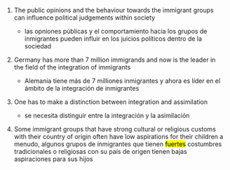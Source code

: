 1. The public opinions and the behaviour towards the immigrant groups can influence political judgements within society
    - las opniones públicas y el comportamiento hacia los grupos de inmigrantes pueden influir en los juicios políticos dentro de la sociedad

1. Germany has more than 7 million immigrands and now is the leader in the field of the integration of immigrants
    - Alemania tiene más de 7 milliones inmigrantes y ahora es líder en el ámbito de la integración de inmigrantes

1. One has to make a distinction between integration and assimilation
    - se necesita distinguir entre la integración y la asimilación

1. Some immigrant groups that have strong cultural or religious customs with their country of origin often have low aspirations for their children
a menudo, algunos grupos de inmigrantes que tienen <mark>fuertes</mark> costumbres tradicionales o religiosas con su país de origen tienen bajas aspiraciones para sus hijos
